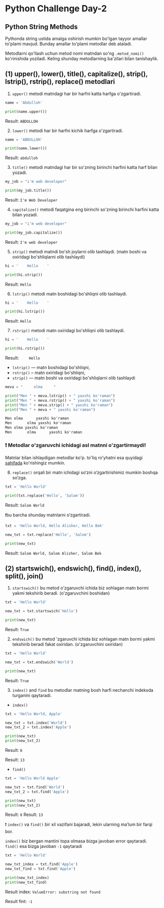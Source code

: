 # Python Challenge Day-2

## Python String Methods

Pythonda string ustida amalga oshirish mumkin bo'lgan tayyor amallar to'plami mavjud. Bunday amallar to'plami metodlar deb ataladi. 

Metodlarni qo'llash uchun metod nomi matndan so'ng `.metod_nomi()` ko'rinishida yoziladi. Keling shunday metodlarning ba'zilari bilan tanishaylik.

## (1) upper(), lower(), title(), capitalize(), strip(), lstrip(), rstrip(), replace() metodlari

1. `upper()` metodi matndagi har bir harfni katta harfga o'zgartiradi. 

```py
name = 'Abdulloh'

print(name.upper())
```

Result: `ABDULLOH`

2. `lower()` metodi har bir harfni kichik harfga o'zgartiradi.

```py
name = 'ABDULLOH'

print(name.lower())
```

Result: `abdulloh`

3. `title()` metodi matndagi har bir so'zning birinchi harfini katta harf bilan yozadi.

```py
my_job = "i'm web developer"

print(my_job.title())
```

Result: `I'm Web Developer`
 
4. `capitalize()` metodi faqatgina eng birinchi so'zning birinchi harfini katta bilan yozadi.

```py
my_job = "i'm web developer"

print(my_job.capitalize())
```

Result: `I'm web developer`

5. `strip()` metodi matndi bo'sh joylarni olib tashlaydi. (matn boshi va oxiridagi bo'shliqlarni olib tashlaydi)

```py
hi = '    Hello    '

print(hi.strip())
```

Result: `Hello`

6. `lstrip()` metodi matn boshidagi bo'shliqni olib tashlaydi.


```py
hi = '    Hello    '

print(hi.lstrip())
```

Result: `Hello    `

7. `rstrip()` metodi matn oxiridagi bo'shliqni olib tashlaydi.

```py
hi = '    Hello    '

print(hi.rstrip())
```

Result: `    Hello`

- `lstrip()` — matn boshidagi bo'shliqni,
- `rstrip()` – matn oxiridagi bo'shliqni,
- `strip()` — matn boshi va oxiridagi bo'shliqlarni olib tashlaydi

```py
meva = "     olma     "

print("Men " + meva.lstrip() + " yaxshi ko'raman")
print("Men " + meva.rstrip() + " yaxshi ko'raman")
print("Men " + meva.strip() + " yaxshi ko'raman")
print("Men " + meva + " yaxshi ko'raman")
```

```txt
Men olma      yaxshi ko'raman 
Men       olma yaxshi ko'raman 
Men olma yaxshi ko'raman 
Men       olma      yaxshi ko'raman
```

### ❗️ Metodlar o'zgaruvchi ichidagi asl matnni o'zgartirmaydi!

Matnlar bilan ishlaydigan metodlar ko'p. to'liq ro'yhatni esa quyidagi [sahifada](https://www.w3schools.com/python/python_ref_string.asp) ko'rishingiz mumkin.

8. `replace()` orqali bir matn ichidagi so‘zni o‘zgartirishimiz mumkin boshqa so‘zga.

```py
txt = 'Hello World'

print(txt.replace('Hello', 'Salom'))
```

Result: `Salom World`

❗️bu barcha shunday matnlarni o‘zgartiradi.

```py
txt = 'Hello World, Hello Alisher, Hello Bek'

new_txt = txt.replace('Hello', 'Salom')

print(new_txt)
```

Result: `Salom World, Salom Alisher, Salom Bek`

## (2) startswich(), endswich(), find(), index(), split(), join()

1. `startswich()` bu metod o'zgaruvchi ichida biz xohlagan matn bormi yakmi tekshirib beradi. (o'zgaruvchini boshidan)

```py
txt = 'Hello World'

new_txt = txt.startswich('Hello')

print(new_txt)
```

Result: `True`


2. `endswich()` bu metod 'zgaruvchi ichida biz xohlagan matn bormi yakmi tekshirib beradi fakat oxiridan. (o'zgaruvchini oxiridan)

```py
txt = 'Hello World'

new_txt = txt.endswich('World')

print(new_txt)
```

Result: `True`

3. `index()` and `find` bu metodlar matning bosh harfi nechanchi indeksda turganini qaytaradi.

- `index()`

```py
txt = 'Hello World, Apple'

new_txt = txt.index('World')
new_txt_2 = txt.index('Apple')

print(new_txt)
print(new_txt_2)
```

Result: `6`

Result: `13`

- `find()`

```py
txt = 'Hello World Apple'

new_txt = txt.find('World')
new_txt_2 = txt.find('Apple')

print(new_txt)
print(new_txt_2)
```

Result: `6`
Result: `13`

❗️ `index()` va `find()` bir xil vazifani bajaradi, lekin ularning ma’lum bir farqi bor.

`index()` biz bergan mantini topa olmasa bizga javoban error qaytaradi. 
`find()` esa bizga javoban `-1` qaytaradi

```py
txt = 'Hello World'

new_txt_index = txt.find('Apple')
new_txt_find = txt.find('Apple')

print(new_txt_index)
print(new_txt_find)
```

Result index: `ValueError: substring not found`

Result fint: `-1`






